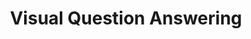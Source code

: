 ---
title: Visual Question Answering
type: templates
category: Computer Vision
order: 107
meta_title: 
meta_description: 
---